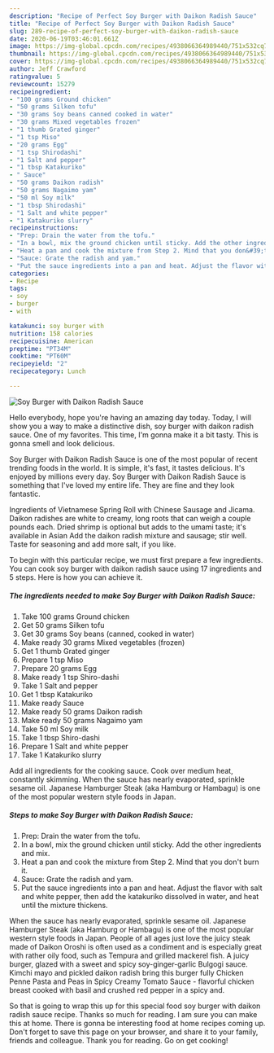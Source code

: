 ```yaml
---
description: "Recipe of Perfect Soy Burger with Daikon Radish Sauce"
title: "Recipe of Perfect Soy Burger with Daikon Radish Sauce"
slug: 289-recipe-of-perfect-soy-burger-with-daikon-radish-sauce
date: 2020-06-19T03:46:01.661Z
image: https://img-global.cpcdn.com/recipes/4938066364989440/751x532cq70/soy-burger-with-daikon-radish-sauce-recipe-main-photo.jpg
thumbnail: https://img-global.cpcdn.com/recipes/4938066364989440/751x532cq70/soy-burger-with-daikon-radish-sauce-recipe-main-photo.jpg
cover: https://img-global.cpcdn.com/recipes/4938066364989440/751x532cq70/soy-burger-with-daikon-radish-sauce-recipe-main-photo.jpg
author: Jeff Crawford
ratingvalue: 5
reviewcount: 15279
recipeingredient:
- "100 grams Ground chicken"
- "50 grams Silken tofu"
- "30 grams Soy beans canned cooked in water"
- "30 grams Mixed vegetables frozen"
- "1 thumb Grated ginger"
- "1 tsp Miso"
- "20 grams Egg"
- "1 tsp Shirodashi"
- "1 Salt and pepper"
- "1 tbsp Katakuriko"
- " Sauce"
- "50 grams Daikon radish"
- "50 grams Nagaimo yam"
- "50 ml Soy milk"
- "1 tbsp Shirodashi"
- "1 Salt and white pepper"
- "1 Katakuriko slurry"
recipeinstructions:
- "Prep: Drain the water from the tofu."
- "In a bowl, mix the ground chicken until sticky. Add the other ingredients and mix."
- "Heat a pan and cook the mixture from Step 2. Mind that you don&#39;t burn it."
- "Sauce: Grate the radish and yam."
- "Put the sauce ingredients into a pan and heat. Adjust the flavor with salt and white pepper, then add the katakuriko dissolved in water, and heat until the mixture thickens."
categories:
- Recipe
tags:
- soy
- burger
- with

katakunci: soy burger with 
nutrition: 158 calories
recipecuisine: American
preptime: "PT34M"
cooktime: "PT60M"
recipeyield: "2"
recipecategory: Lunch

---
```



![Soy Burger with Daikon Radish Sauce](https://img-global.cpcdn.com/recipes/4938066364989440/751x532cq70/soy-burger-with-daikon-radish-sauce-recipe-main-photo.jpg)

Hello everybody, hope you're having an amazing day today. Today, I will show you a way to make a distinctive dish, soy burger with daikon radish sauce. One of my favorites. This time, I'm gonna make it a bit tasty. This is gonna smell and look delicious.

Soy Burger with Daikon Radish Sauce is one of the most popular of recent trending foods in the world. It is simple, it's fast, it tastes delicious. It's enjoyed by millions every day. Soy Burger with Daikon Radish Sauce is something that I've loved my entire life. They are fine and they look fantastic.

Ingredients of Vietnamese Spring Roll with Chinese Sausage and Jicama. Daikon radishes are white to creamy, long roots that can weigh a couple pounds each. Dried shrimp is optional but adds to the umami taste; it&#39;s available in Asian Add the daikon radish mixture and sausage; stir well. Taste for seasoning and add more salt, if you like.


To begin with this particular recipe, we must first prepare a few ingredients. You can cook soy burger with daikon radish sauce using 17 ingredients and 5 steps. Here is how you can achieve it.

<!--inarticleads1-->

##### The ingredients needed to make Soy Burger with Daikon Radish Sauce:

1. Take 100 grams Ground chicken
1. Get 50 grams Silken tofu
1. Get 30 grams Soy beans (canned, cooked in water)
1. Make ready 30 grams Mixed vegetables (frozen)
1. Get 1 thumb Grated ginger
1. Prepare 1 tsp Miso
1. Prepare 20 grams Egg
1. Make ready 1 tsp Shiro-dashi
1. Take 1 Salt and pepper
1. Get 1 tbsp Katakuriko
1. Make ready  Sauce
1. Make ready 50 grams Daikon radish
1. Make ready 50 grams Nagaimo yam
1. Take 50 ml Soy milk
1. Take 1 tbsp Shiro-dashi
1. Prepare 1 Salt and white pepper
1. Take 1 Katakuriko slurry


Add all ingredients for the cooking sauce. Cook over medium heat, constantly skimming. When the sauce has nearly evaporated, sprinkle sesame oil. Japanese Hamburger Steak (aka Hamburg or Hambagu) is one of the most popular western style foods in Japan. 

<!--inarticleads2-->

##### Steps to make Soy Burger with Daikon Radish Sauce:

1. Prep: Drain the water from the tofu.
1. In a bowl, mix the ground chicken until sticky. Add the other ingredients and mix.
1. Heat a pan and cook the mixture from Step 2. Mind that you don&#39;t burn it.
1. Sauce: Grate the radish and yam.
1. Put the sauce ingredients into a pan and heat. Adjust the flavor with salt and white pepper, then add the katakuriko dissolved in water, and heat until the mixture thickens.


When the sauce has nearly evaporated, sprinkle sesame oil. Japanese Hamburger Steak (aka Hamburg or Hambagu) is one of the most popular western style foods in Japan. People of all ages just love the juicy steak made of Daikon Oroshi is often used as a condiment and is especially great with rather oily food, such as Tempura and grilled mackerel fish. A juicy burger, glazed with a sweet and spicy soy-ginger-garlic Bulgogi sauce. Kimchi mayo and pickled daikon radish bring this burger fully Chicken Penne Pasta and Peas in Spicy Creamy Tomato Sauce - flavorful chicken breast cooked with basil and crushed red pepper in a spicy and. 

So that is going to wrap this up for this special food soy burger with daikon radish sauce recipe. Thanks so much for reading. I am sure you can make this at home. There is gonna be interesting food at home recipes coming up. Don't forget to save this page on your browser, and share it to your family, friends and colleague. Thank you for reading. Go on get cooking!
